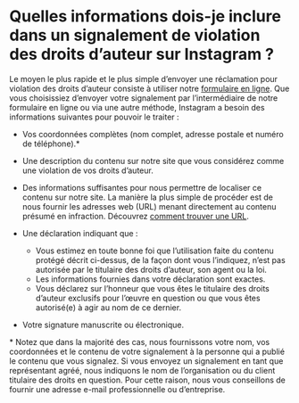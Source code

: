 Quelles informations dois-je inclure dans un signalement de violation des droits d’auteur sur Instagram ?
=========================================================================================================

Le moyen le plus rapide et le plus simple d’envoyer une réclamation pour violation des droits d’auteur consiste à utiliser notre [formulaire en ligne](https://help.instagram.com/contact/372592039493026). Que vous choisissiez d’envoyer votre signalement par l’intermédiaire de notre formulaire en ligne ou via une autre méthode, Instagram a besoin des informations suivantes pour pouvoir le traiter :

* Vos coordonnées complètes (nom complet, adresse postale et numéro de téléphone).\*
* Une description du contenu sur notre site que vous considérez comme une violation de vos droits d’auteur.
* Des informations suffisantes pour nous permettre de localiser ce contenu sur notre site. La manière la plus simple de procéder est de nous fournir les adresses web (URL) menant directement au contenu présumé en infraction. Découvrez [comment trouver une URL](https://help.instagram.com/372819389498306).
* Une déclaration indiquant que :
    
    * Vous estimez en toute bonne foi que l’utilisation faite du contenu protégé décrit ci-dessus, de la façon dont vous l’indiquez, n’est pas autorisée par le titulaire des droits d’auteur, son agent ou la loi.
    * Les informations fournies dans votre déclaration sont exactes.
    * Vous déclarez sur l’honneur que vous êtes le titulaire des droits d’auteur exclusifs pour l’œuvre en question ou que vous êtes autorisé(e) à agir au nom de ce dernier.
    
* Votre signature manuscrite ou électronique.

\* Notez que dans la majorité des cas, nous fournissons votre nom, vos coordonnées et le contenu de votre signalement à la personne qui a publié le contenu que vous signalez. Si vous envoyez un signalement en tant que représentant agréé, nous indiquons le nom de l’organisation ou du client titulaire des droits en question. Pour cette raison, nous vous conseillons de fournir une adresse e-mail professionnelle ou d’entreprise.